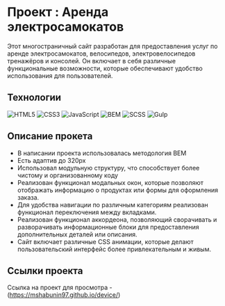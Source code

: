 # Проект : Аренда электросамокатов
Этот многостраничный сайт разработан для предоставления услуг по аренде электросамокатов, велосипедов, электровелосипедов тренажёров и консолей. Он включает в себя различные функциональные возможности, которые обеспечивают удобство использования для пользователей.

## Технологии

![HTML5](https://img.shields.io/badge/-HTML5-e34f26?logo=html5&logoColor=white)
![CSS3](https://img.shields.io/badge/-CSS3-1572b6?logo=css3&logoColor=white)
![JavaScript](https://img.shields.io/badge/-JavaScript-f7df1e?logo=javaScript&logoColor=black)
![BEM](https://img.shields.io/badge/-BEM-yellowgreen)
![SCSS](https://img.shields.io/badge/-SCSS-ff69b4?logo=sass&logoColor=white)
![Gulp](https://img.shields.io/badge/-Gulp-cf4647?logo=gulp&logoColor=white)


## Описание прокета

* В написании проекта использовалась методология BEM
* Есть адаптив до 320px
* Использовал модульную структуру, что способствует более чистому и организованному коду
* Реализован функционал модальных окон, которые позволяют отображать информацию о продуктах или формы для оформления заказа. 
* Для удобства навигации по различным категориям реализован функционал переключения между вкладками. 
* Реализован функционал аккордеона, позволяющий сворачивать и разворачивать информационные блоки для предоставления дополнительных деталей или описания.
* Сайт включает различные CSS анимации, которые делают пользовательский интерфейс более привлекательным и живым.

## Ссылки проекта

Ссылка на проект для просмотра - (https://mshabunin97.github.io/device/)

